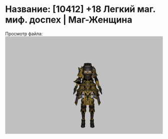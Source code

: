 # Название: [10412] +18 Легкий маг. миф. доспех | Маг-Женщина

Просмотр файла:
![p050023.png](p050023.png)